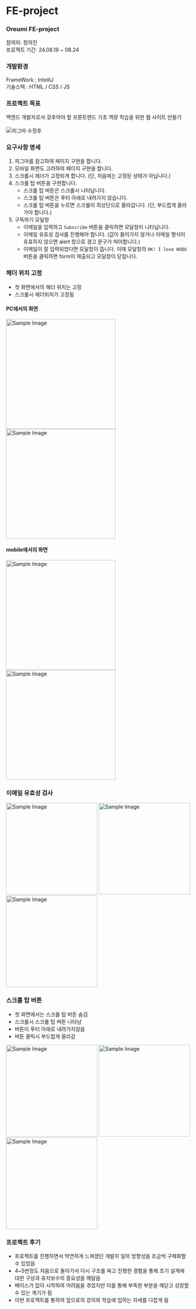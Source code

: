 # FE-project
### Oreumi FE-project  
참여자: 정의진  
프로젝트 기간: 24.08.19 ~ 08.24
### 개발환경
FrameWork : IntelliJ  
기술스택 : HTML / CSS / JS
### 프로젝트 목표
백엔드 개발자로서 갖추어야 할 프론트엔드 기초 역량 학습을 위한 웹 사이트 만들기<br /><br />
![피그마 수정후](https://github.com/user-attachments/assets/d95ace5d-2a8e-478e-ae45-560d8e2cd168)  
### 요구사항 명세
1. 피그마를 참고하여 페이지 구현을 합니다.
2. 모바일 화면도 고려하여 페이지 구현을 합니다.
3. 스크롤시 헤더가 고정되게 합니다. (단, 처음에는 고정된 상태가 아닙니다.)
4. 스크롤 탑 버튼을 구현합니다. 
    - 스크롤 탑 버튼은 스크롤시 나타납니다.
    - 스크롤 탑 버튼은 푸터 아래로 내려가지 않습니다.
    - 스크롤 탑 버튼을 누르면 스크롤이 최상단으로 올라갑니다. (단, 부드럽게 올라가야 합니다.)
5. 구독하기 모달창
    - 이메일을 입력하고 `Subscribe` 버튼을 클릭하면 모달창이 나타납니다.
    - 이메일 유효성 검사를 진행해야 합니다. (값이 들어가지 않거나 이메일 형식이 유효하지 않으면 alert 창으로 경고 문구가 떠야합니다.)
    - 이메일이 잘 입력되었다면 모달창이 뜹니다. 이때 모달창의 `OK! I love HODU` 버튼을 클릭하면 form이 제출되고 모달창이 닫힙니다.  
### 헤더 위치 고정  
- 첫 화면에서의 헤더 위치는 고정
- 스크롤시 헤더위치가 고정됨
#### PC에서의 화면  

<img src="https://github.com/user-attachments/assets/ac8aae10-3c62-4c13-80ef-78cf8acba0da" alt="Sample Image" width="300" height="auto">
<img src="https://github.com/user-attachments/assets/8392fb06-7757-46ac-9d3e-0751bc1cac92" alt="Sample Image" width="300" height="auto">
 
#### mobile에서의 화면  

<img src="https://github.com/user-attachments/assets/56c5cf37-9a56-47a5-8663-50dbad53a848" alt="Sample Image" width="300" height="auto">
<img src="https://github.com/user-attachments/assets/f6a40a1f-40bd-49d9-a513-d7d3e5348174" alt="Sample Image" width="300" height="auto">
<br />


### 이메일 유효성 검사  
<img src="https://github.com/user-attachments/assets/1dc6fe18-0e97-4d05-b896-4d622ce99d86" alt="Sample Image" width="250" height="auto">
<img src="https://github.com/user-attachments/assets/07b00734-5a25-4c09-9344-de8f9ab3ec2e" alt="Sample Image" width="250" height="auto">
<img src="https://github.com/user-attachments/assets/38e6e05c-254f-4e9e-bfe6-5503514c58d9" alt="Sample Image" width="250" height="auto">  

### 스크롤 탑 버튼  
- 첫 화면에서는 스크롤 탑 버튼 숨김
- 스크롤시 스크롤 탑 버튼 나타남
- 버튼이 푸터 아래로 내려가지않음
- 버튼 클릭시 부드럽게 올라감  
<img src="https://github.com/user-attachments/assets/a8756504-798b-4e13-a7bf-9c4ea52fc94a" alt="Sample Image" width="250" height="auto">  
<img src="https://github.com/user-attachments/assets/24ad9d85-043a-42b6-9930-1ff074a575c7" alt="Sample Image" width="250" height="auto">  
<img src="https://github.com/user-attachments/assets/5c0328c8-5fd6-4946-b8f6-5bd567d435d4" alt="Sample Image" width="250" height="auto">

### 프로젝트 후기  
- 프로젝트를 진행하면서 막연하게 느껴졌던 개발자 일의 방향성을 조금씩 구체화할 수 있었음
- 4~5번정도 처음으로 돌아가서 다시 구조를 짜고 진행한 경험을 통해 초기 설계에 대한 구상과 유지보수의 중요성을 깨달음
- 베이스가 없이 시작하여 어려움을 겪었지만 이를 통해 부족한 부분을 깨닫고 성장할 수 있는 계기가 됨
- 이번 프로젝트를 통하여 앞으로의 강의와 학습에 임하는 자세를 다잡게 됨
